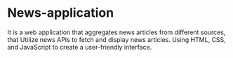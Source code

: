 # News-application
It is a  web application that aggregates news articles from different sources,  that Utilize news APIs to fetch and display news articles. Using HTML, CSS, and JavaScript to create a user-friendly interface.
